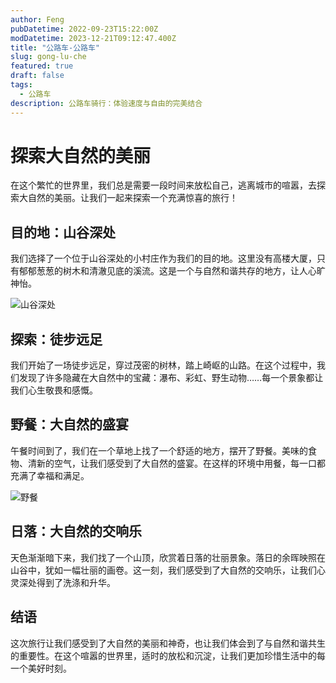```yaml
---
author: Feng
pubDatetime: 2022-09-23T15:22:00Z
modDatetime: 2023-12-21T09:12:47.400Z
title: "公路车-公路车"
slug: gong-lu-che
featured: true
draft: false
tags:
  - 公路车
description: 公路车骑行：体验速度与自由的完美结合
---
```


# 探索大自然的美丽

在这个繁忙的世界里，我们总是需要一段时间来放松自己，逃离城市的喧嚣，去探索大自然的美丽。让我们一起来探索一个充满惊喜的旅行！

## 目的地：山谷深处

我们选择了一个位于山谷深处的小村庄作为我们的目的地。这里没有高楼大厦，只有郁郁葱葱的树木和清澈见底的溪流。这是一个与自然和谐共存的地方，让人心旷神怡。

![山谷深处](@assets/images/example.jpg)

## 探索：徒步远足

我们开始了一场徒步远足，穿过茂密的树林，踏上崎岖的山路。在这个过程中，我们发现了许多隐藏在大自然中的宝藏：瀑布、彩虹、野生动物……每一个景象都让我们心生敬畏和感慨。

## 野餐：大自然的盛宴

午餐时间到了，我们在一个草地上找了一个舒适的地方，摆开了野餐。美味的食物、清新的空气，让我们感受到了大自然的盛宴。在这样的环境中用餐，每一口都充满了幸福和满足。

![野餐](@assets/images/example.jpg)

## 日落：大自然的交响乐

天色渐渐暗下来，我们找了一个山顶，欣赏着日落的壮丽景象。落日的余晖映照在山谷中，犹如一幅壮丽的画卷。这一刻，我们感受到了大自然的交响乐，让我们心灵深处得到了洗涤和升华。

## 结语

这次旅行让我们感受到了大自然的美丽和神奇，也让我们体会到了与自然和谐共生的重要性。在这个喧嚣的世界里，适时的放松和沉淀，让我们更加珍惜生活中的每一个美好时刻。
